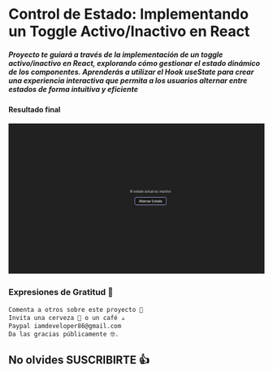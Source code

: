 # Control de Estado: Implementando un Toggle Activo/Inactivo en React

##### Proyecto te guiará a través de la implementación de un toggle activo/inactivo en React, explorando cómo gestionar el estado dinámico de los componentes. Aprenderás a utilizar el Hook useState para crear una experiencia interactiva que permita a los usuarios alternar entre estados de forma intuitiva y eficiente

#### Resultado final

![](https://raw.githubusercontent.com/urian121/imagenes-proyectos-github/master/useState-activo-inactivo.png)

### Expresiones de Gratitud 🎁

    Comenta a otros sobre este proyecto 📢
    Invita una cerveza 🍺 o un café ☕
    Paypal iamdeveloper86@gmail.com
    Da las gracias públicamente 🤓.

## No olvides SUSCRIBIRTE 👍
